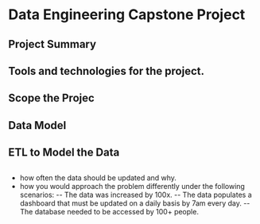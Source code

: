 # Data Engineering Capstone Project

## Project Summary
## Tools and technologies for the project.
## Scope the Projec
## Data Model
## ETL to Model the Data
## 
- how often the data should be updated and why.
- how you would approach the problem differently under the following scenarios:
-- The data was increased by 100x.
-- The data populates a dashboard that must be updated on a daily basis by 7am every day.
-- The database needed to be accessed by 100+ people.
